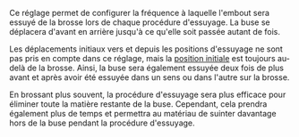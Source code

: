 Ce réglage permet de configurer la fréquence à laquelle l'embout sera essuyé de la brosse lors de chaque procédure d'essuyage. La buse se déplacera d'avant en arrière jusqu'à ce qu'elle soit passée autant de fois.

Les déplacements initiaux vers et depuis les positions d'essuyage ne sont pas pris en compte dans ce réglage, mais la [position initiale](wipe_brush_pos_x.md) est toujours au-delà de la brosse. Ainsi, la buse sera également essuyée deux fois de plus avant et après avoir été essuyée dans un sens ou dans l'autre sur la brosse.

En brossant plus souvent, la procédure d'essuyage sera plus efficace pour éliminer toute la matière restante de la buse. Cependant, cela prendra également plus de temps et permettra au matériau de suinter davantage hors de la buse pendant la procédure d'essuyage.
